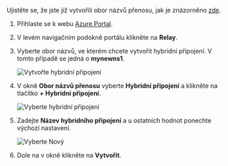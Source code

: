 Ujistěte se, že jste již vytvořili obor názvů přenosu, jak je znázorněno [zde][namespace-how-to].

1. Přihlaste se k webu [Azure Portal](https://portal.azure.com).
2. V levém navigačním podokně portálu klikněte na **Relay**.
3. Vyberte obor názvů, ve kterém chcete vytvořit hybridní připojení. V tomto případě se jedná o **mynewns1**.
   
    ![Vytvořte hybridní připojení](./media/relay-create-hybrid-connection-portal/create-hc-1.png)
4. V okně **Obor názvů přenosu** vyberte **Hybridní připojení** a klikněte na tlačítko **+ Hybridní připojení**.
   
    ![Vyberte hybridní připojení](./media/relay-create-hybrid-connection-portal/create-hc-2.png)
5. Zadejte **Název hybridního připojení** a u ostatních hodnot ponechte výchozí nastavení.
   
    ![Vyberte Nový](./media/relay-create-hybrid-connection-portal/create-hc-3.png)
6. Dole na v okně klikněte na **Vytvořit**.

[namespace-how-to]: ../articles/service-bus-relay/relay-create-namespace-portal.md 

<!--HONumber=Nov16_HO2-->


